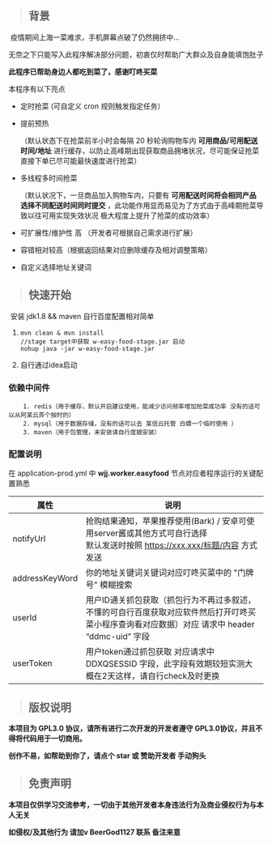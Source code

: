 > ## 背景

​		疫情期间上海一菜难求，手机屏幕点破了仍然拥挤中...

​		无奈之下只能写入此程序解决部分问题，初衷仅时帮助广大群众及自身能填饱肚子
<br/> 

**此程序已帮助身边人都吃到菜了，感谢叮咚买菜** 
<br/>
            
本程序有以下亮点

   * 定时抢菜 (可自定义 cron 规则触发指定任务）

   * 提前预热 

     （默认状态下在抢菜前半小时会每隔 20 秒轮询购物车内 **可用商品/可用配送时间/地址** 进行缓存，以防止高峰期出现获取商品拥堵状况，尽可能保证抢菜直接下单已尽可能最快速度进行抢菜）

   * 多线程多时间抢菜 

     （默认状况下，一旦商品加入购物车内，只要有 **可用配送时间将会相同产品 选择不同配送时间同时提交** ，此功能作用显而易见为了方式由于高峰期抢菜导致以往可用实现失效状况 极大程度上提升了抢菜的成功效率）

   * 可扩展性/维护性 高 （开发者可根据自己需求进行扩展）

   * 容错相对较高（根据返回结果对应删除缓存及相对调整策略）
   
   * 自定义选择地址关键词

> ## 快速开始			

​		安装 jdk1.8 && maven 自行百度配置相对简单

 1. ```
    mvn clean & mvn install
    //stage target中获取 w-easy-food-stage.jar 启动
    nohup java -jar w-easy-food-stage.jar
    ```

 2. 自行通过idea启动

### 依赖中间件

		1. redis（用于缓存，默认开启建议使用，能减少访问频率增加抢菜成功率 没有的话可以从阿某云弄个按时的）
		2. mysql（用于数据存储，没有的话可以去 某信云托管 白嫖一个临时使用 ）
		3. maven（用于包管理，未安装请自行度娘安装）

### 配置说明

在 application-prod.yml 中 **wjj.worker.easyfood** 节点对应者程序运行的关键配置熟悉		

| 属性           | 说明                                                         |
| -------------- | ------------------------------------------------------------ |
| notifyUrl      | 抢购结果通知，苹果推荐使用(Bark) / 安卓可使用server酱或其他方式可自行选择 <br />  默认发送时按照 https://xxx.xxx/标题/内容  方式发送 |
| addressKeyWord | 你的地址关键词关键词对应叮咚买菜中的 "门牌号" 模糊搜索       |
| userId         | 用户ID通关抓包获取（抓包行为不再过多叙述，不懂的可自行百度获取对应软件然后打开叮咚买菜小程序查询看对应数据）对应 请求中 header “ddmc-uid” 字段 |
| userToken      | 用户token通过抓包获取 对应请求中 DDXQSESSID 字段，此字段有效期较短实测大概在2天这样，请自行check及时更换 |

> ## 版权说明

**本项目为 GPL3.0 协议，请所有进行二次开发的开发者遵守 GPL3.0协议，并且不得将代码用于一切商用。**

**创作不易，如帮助到你了，请点个 star 或 赞助开发者  手动狗头**

> ## 免责声明
**本项目仅供学习交流参考，一切由于其他开发者本身违法行为及商业侵权行为与本人无关**

**如侵权/及其他行为 请加v BeerGod1127 联系 备注来意**
